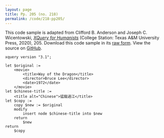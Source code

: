 ```yaml
---
layout: page
title: Pp. 205 (no. 218)
permalink: /code/218-pp205/
---
```


This code sample is adapted from Clifford B. Anderson and Joseph C. Wicentowski, 
[_XQuery for Humanists_](/) (College Station: Texas A&M University Press, 2020), 205. 
Download this code sample in its [raw form](/code/218-pp205/218-pp205.xq).
View the source on [GitHub](https://github.com/coding4humanists/xquery4humanists/blob/release/code/218-pp205/218-pp205.xq).

```xquery
xquery version "3.1";

let $original :=
    <movie>
        <title>Way of the Dragon</title>
        <director>Bruce Lee</director>
        <date>1972</date>
    </movie>
let $chinese-title :=
    <title alt="Chinese">猛龍過江</title>
let $copy :=
    copy $new := $original
    modify
        insert node $chinese-title into $new
    return
        $new
return
    $copy
```  
